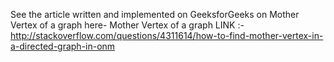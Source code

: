 
See the article written and implemented on GeeksforGeeks on Mother Vertex of a graph here- Mother Vertex of a graph 
LINK :- http://stackoverflow.com/questions/4311614/how-to-find-mother-vertex-in-a-directed-graph-in-onm
